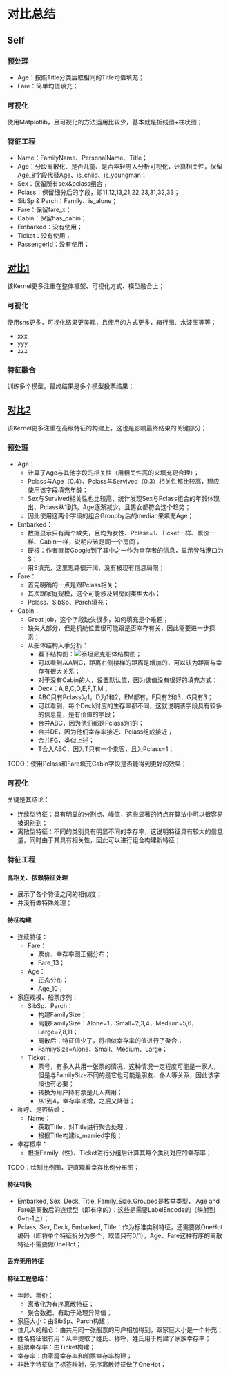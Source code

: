 # 对比总结

## Self

### 预处理
- Age：按照Title分类后取相同的Title均值填充；
- Fare：简单均值填充；

### 可视化
使用Matplotlib，且可视化的方法运用比较少，基本就是折线图+柱状图；

### 特征工程
- Name：FamilyName、PersonalName、Title；
- Age：分段离散化、是否儿童、是否年轻男人分析可视化，计算相关性，保留Age_8字段代替Age、is_child、is_youngman；
- Sex：保留所有sex&pclass组合；
- Pclass：保留细分后的字段，即11,12,13,21,22,23,31,32,33；
- SibSp & Parch：Family、is_alone；
- Fare：保留fare_x；
- Cabin：保留has_cabin；
- Embarked：没有使用；
- Ticket：没有使用；
- PassengerId：没有使用；

## [对比1](https://www.kaggle.com/ldfreeman3/a-data-science-framework-to-achieve-99-accuracy)

该Kernel更多注重在整体框架、可视化方式、模型融合上；

### 可视化
使用sns更多，可视化结果更美观，且使用的方式更多，箱行图、水波图等等：
- xxx
- yyy
- zzz

### 特征融合
训练多个模型，最终结果是多个模型投票结果；

## [对比2](https://www.kaggle.com/gunesevitan/advanced-feature-engineering-tutorial-with-titanic)

该Kernel更多注重在高级特征的构建上，这也是影响最终结果的关键部分；

### 预处理
- Age：
    - 计算了Age与其他字段的相关性（用相关性高的来填充更合理）；
    - Pclass与Age（0.4）、Pclass与Servived（0.3）相关性都比较高，理应使用该字段填充年龄；
    - Sex与Survived相关性也比较高，统计发现Sex与Pclass组合的年龄体现出，Pclass从1到3，Age逐渐减少，且男女都符合这个趋势；
    - 因此使用这两个字段的组合Groupby后的median来填充Age；
- Embarked：
    - 数据显示只有两个缺失，且均为女性、Pclass=1、Ticket一样、票价一样、Cabin一样，说明应该是同一个房间；
    - 硬核：作者直接Google到了其中之一作为幸存者的信息，显示登陆港口为S；
    - 用S填充，这里思路很开阔，没有被现有信息局限；
- Fare：
    - 首先明确的一点是跟Pclass相关；
    - 其次跟家庭规模，这个可能涉及到房间类型大小；
    - Pclass、SibSp、Parch填充；
- Cabin：
    - Great job，这个字段缺失很多，如何填充是个难题；
    - 缺失大部分，但是机舱位置很可能跟是否幸存有关，因此需要进一步探索；
    - 从船体结构入手分析：
        - 看下结构图：![泰坦尼克船体结构图](https://vignette.wikia.nocookie.net/titanic/images/f/f9/Titanic_side_plan.png/revision/latest?cb=20180322183733)；
        - 可以看到从A到G，距离右侧楼梯的距离是增加的，可以认为距离与幸存有很大关系；
        - 对于没有Cabin的人，设置默认值，因为该值没有很好的填充方式；
        - Deck：A,B,C,D,E,F,T,M；
        - ABC只有Pclass为1，D为1和2，EM都有，F只有2和3，G只有3；
        - 可以看到，每个Deck对应的生存率都不同，这就说明该字段具有较多的信息量，是有价值的字段；
        - 合并ABC，因为他们都是Pclass为1的；
        - 合并DE，因为他们幸存率接近、Pclass组成接近；
        - 合并FG，类似上述；
        - T合入ABC，因为T只有一个乘客，且为Pclass=1；
        
TODO：使用Pclass和Fare填充Cabin字段是否能得到更好的效果；

### 可视化

关键是其结论：
- 连续型特征：具有明显的分割点、峰值，这些显著的特点在算法中可以很容易被识别到；
- 离散型特征：不同的类别具有明显不同的幸存率，这说明特征具有较大的信息量，同时由于其具有相关性，因此可以进行组合构建新特征；

### 特征工程

#### 高相关、依赖特征处理
- 展示了各个特征之间的相似度；
- 并没有做特殊处理；

#### 特征构建
- 连续特征：
    - Fare：
        - 票价、幸存率图正偏分布；
        - Fare_13；
    - Age：
        - 正态分布；
        - Age_10；
- 家庭规模、船票序列：
    - SibSp、Parch：
        - 构建FamilySize；
        - 离散FamilySize：Alone=1，Small=2,3,4，Medium=5,6，Large=7,8,11；
        - 离散后：特征值少了，将相似幸存率的值进行了聚合；
        - FamilySize=Alone、Small、Medium、Large；
    - Ticket：
        - 票号，有多人共用一张票的情况，这种情况一定程度可能是一家人，但是与FamilySize不同的是它也可能是朋友、仆人等关系，因此该字段也有必要；
        - 转换为用户持有票是几人共用；
        - 从1到4，幸存率递增，之后又降低；
- 称呼、是否结婚：
    - Name：
        - 获取Title，对Title进行聚合处理；
        - 根据Title构建is_married字段；
- 幸存概率：
    - 根据Family（性）、Ticket进行分组后计算其每个类别对应的幸存率；

TODO：绘制比例图，更直观看幸存比例分布图；

#### 特征转换
- Embarked, Sex, Deck, Title, Family_Size_Grouped是枚举类型， Age and Fare是离散后的连续型（即有序的）：这些是需要LabelEncode的（映射到0~n-1上）；
- Pclass, Sex, Deck, Embarked, Title：作为标准类别特征，还需要做OneHot编码（即将单个特征拆分为多个，取值只有0/1），Age、Fare这种有序的离散特征不需要做OneHot；

#### 丢弃无用特征

#### 特征工程总结：
- 年龄、票价：
    - 离散化为有序离散特征；
    - 聚合数据、有助于处理异常值；
- 家庭大小：由SibSp、Parch构建；
- 住几人的船仓：由共用同一张船票的用户相加得到，跟家庭大小是一个补充；
- 姓名特征很有用：从中提取了姓氏、称呼，姓氏用于构建了家族幸存率；
- 船票幸存率：由Ticket构建；
- 幸存率：由家庭幸存率和船票幸存率构建；
- 非数字特征做了标签映射，无序离散特征做了OneHot；
